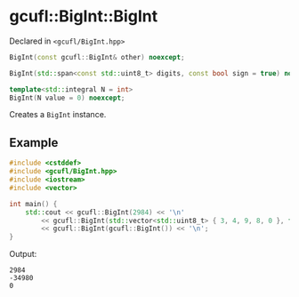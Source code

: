 # gcufl::BigInt::BigInt
Declared in `<gcufl/BigInt.hpp>`
```cpp
BigInt(const gcufl::BigInt& other) noexcept;

BigInt(std::span<const std::uint8_t> digits, const bool sign = true) noexcept;

template<std::integral N = int>
BigInt(N value = 0) noexcept;
```
Creates a `BigInt` instance.
## Example
```cpp
#include <cstddef>
#include <gcufl/BigInt.hpp>
#include <iostream>
#include <vector>

int main() {
	std::cout << gcufl::BigInt(2984) << '\n'
		<< gcufl::BigInt(std::vector<std::uint8_t> { 3, 4, 9, 8, 0 }, false) << '\n'
		<< gcufl::BigInt(gcufl::BigInt()) << '\n';
}
```
Output:
```
2984
-34980
0
```
